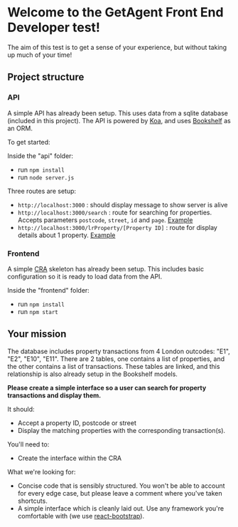 # Welcome to the GetAgent Front End Developer test!

The aim of this test is to get a sense of your experience, but without taking up much of your time!

## Project structure

### API

A simple API has already been setup. This uses data from a sqlite database (included in this project). The API is powered by [Koa](https://github.com/koajs/koa), and uses [Bookshelf](https://bookshelfjs.org/) as an ORM.

To get started:

Inside the "api" folder: 
- run `npm install`
- run `node server.js`

Three routes are setup:
- `http://localhost:3000` : should display message to show server is alive
- `http://localhost:3000/search` : route for searching for properties. Accepts parameters `postcode`, `street`, `id` and `page`. [Example](http://localhost:3000/search?postcode=e1&street=adelina&page=1)
- `http://localhost:3000/lrProperty/[Property ID]` : route for display details about 1 property. [Example](http://localhost:3000/lrProperty/671)

### Frontend

A simple [CRA](https://create-react-app.dev) skeleton has already been setup. This includes basic configuration so it is ready to load data from the API.

Inside the "frontend" folder: 
- run `npm install`
- run `npm start`


## Your mission

The database includes property transactions from 4 London outcodes: "E1", "E2", "E10", "E11". There are 2 tables, one contains a list of properties, and the other contains a list of transactions. These tables are linked, and this relationship is also already setup in the Bookshelf models.

**Please create a simple interface so a user can search for property transactions and display them.**

It should:
- Accept a property ID, postcode or street
- Display the matching properties with the corresponding transaction(s).

You'll need to:
- Create the interface within the CRA


What we're looking for:
- Concise code that is sensibly structured. You won't be able to account for every edge case, but please leave a comment where you've taken shortcuts.
- A simple interface which is cleanly laid out. Use any framework you're comfortable with (we use [react-bootstrap](https://react-bootstrap.github.io/)).
